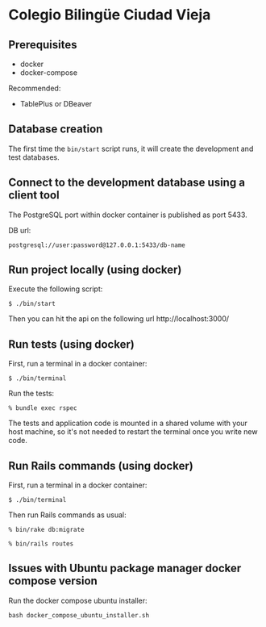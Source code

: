 # Colegio Bilingüe Ciudad Vieja

## Prerequisites

* docker
* docker-compose

Recommended:

* TablePlus or DBeaver

## Database creation

The first time the `bin/start` script runs, it will create the development and test databases.

## Connect to the development database using a client tool

The PostgreSQL port within docker container is published as port 5433.

DB url:

```
postgresql://user:password@127.0.0.1:5433/db-name
```

## Run project locally (using docker)

Execute the following script:

```
$ ./bin/start
```

Then you can hit the api on the following url http://localhost:3000/

## Run tests (using docker)

First, run a terminal in a docker container:

```
$ ./bin/terminal
```

Run the tests:

```
% bundle exec rspec
```

The tests and application code is mounted in a shared volume with your host machine, so it's not needed to restart the terminal once you write new code.

## Run Rails commands (using docker)


First, run a terminal in a docker container:

```
$ ./bin/terminal
```

Then run Rails commands as usual:

```
% bin/rake db:migrate
```

```
% bin/rails routes
```

## Issues with Ubuntu package manager docker compose version

Run the docker compose ubuntu installer:

```
bash docker_compose_ubuntu_installer.sh
```
